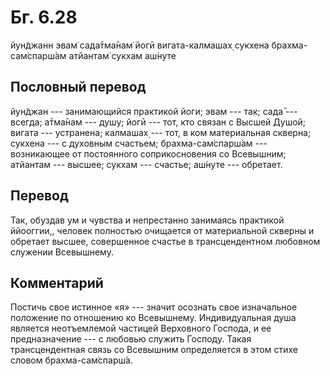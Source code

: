 # Бг. 6.28

йун̃джанн эвам̇ сада̄тма̄нам̇ йогӣ вигата-калмашах̣ сукхена брахма-сам̇спарш́ам
атйантам̇ сукхам аш́нуте

## Пословный перевод

йун̃джан --- занимающийся практикой йоги; эвам --- так; сада̄ --- всегда;
а̄тма̄нам --- душу; йогӣ --- тот, кто связан с Высшей Душой; вигата ---
устранена; калмашах̣ --- тот, в ком материальная скверна; сукхена --- с
духовным счастьем; брахма-сам̇спарш́ам --- возникающее от постоянного
соприкосновения со Всевышним; атйантам --- высшее; сукхам --- счастье;
аш́нуте --- обретает.

## Перевод

Так, обуздав ум и чувства и непрестанно занимаясь практикой ййооггии,,
человек полностью очищается от материальной скверны и обретает высшее,
совершенное счастье в трансцендентном любовном служении Всевышнему.

## Комментарий

Постичь свое истинное «я» --- значит осознать свое изначальное положение
по отношению ко Всевышнему. Индивидуальная душа является неотъемлемой
частицей Верховного Господа, и ее предназначение --- с любовью служить
Господу. Такая трансцендентная связь со Всевышним определяется в этом
стихе словом брахма-сам̇спарш́а.
